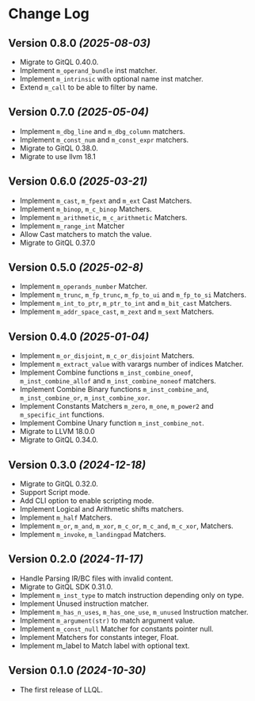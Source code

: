 # Change Log

## Version 0.8.0 _(2025-08-03)_

- Migrate to GitQL 0.40.0.
- Implement `m_operand_bundle` inst matcher.
- Implement `m_intrinsic` with optional name inst matcher.
- Extend `m_call` to be able to filter by name.

## Version 0.7.0 _(2025-05-04)_

- Implement `m_dbg_line` and `m_dbg_column` matchers.
- Implement `m_const_num` and `m_const_expr` matchers.
- Migrate to GitQL 0.38.0.
- Migrate to use llvm 18.1

## Version 0.6.0 _(2025-03-21)_

- Implement `m_cast`, `m_fpext` and `m_ext` Cast Matchers.
- Implement `m_binop`, `m_c_binop` Matchers.
- Implement `m_arithmetic`, `m_c_arithmetic` Matchers.
- Implement `m_range_int` Matcher
- Allow Cast matchers to match the value.
- Migrate to GitQL 0.37.0

## Version 0.5.0 _(2025-02-8)_

- Implement `m_operands_number` Matcher.
- Implement `m_trunc`, `m_fp_trunc`, `m_fp_to_ui` and `m_fp_to_si` Matchers.
- Implement `m_int_to_ptr`, `m_ptr_to_int` and `m_bit_cast` Matchers.
- Implement `m_addr_space_cast`, `m_zext` and `m_sext` Matchers.

## Version 0.4.0 _(2025-01-04)_

- Implement `m_or_disjoint`, `m_c_or_disjoint` Matchers.
- Implement `m_extract_value` with varargs number of indices Matcher.
- Implement Combine functions `m_inst_combine_oneof`, `m_inst_combine_allof` and `m_inst_combine_noneof` matchers.
- Implement Combine Binary functions `m_inst_combine_and`, `m_inst_combine_or`, `m_inst_combine_xor`.
- Implement Constants Matchers `m_zero`, `m_one`, `m_power2` and `m_specific_int` functions.
- Implement Combine Unary function `m_inst_combine_not`.
- Migrate to LLVM 18.0.0
- Migrate to GitQL 0.34.0.

## Version 0.3.0 _(2024-12-18)_

- Migrate to GitQL 0.32.0.
- Support Script mode.
- Add CLI option to enable scripting mode.
- Implement Logical and Arithmetic shifts matchers.
- Implement `m_half` Matchers.
- Implement `m_or`, `m_and`, `m_xor`, `m_c_or`, `m_c_and`, `m_c_xor`, Matchers.
- Implement `m_invoke`, `m_landingpad` Matchers.

## Version 0.2.0 _(2024-11-17)_

- Handle Parsing IR/BC files with invalid content.
- Migrate to GitQL SDK 0.31.0.
- Implement `m_inst_type` to match instruction depending only on type.
- Implement Unused instruction matcher.
- Implement `m_has_n_uses`, `m_has_one_use`, `m_unused` Instruction matcher.
- Implement `m_argument(str)` to match argument value.
- Implement `m_const_null` Matcher for constants pointer null.
- Implement Matchers for constants integer, Float.
- Implement m_label to Match label with optional text.

## Version 0.1.0 _(2024-10-30)_

- The first release of LLQL.
